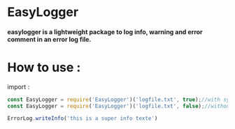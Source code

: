 # EasyLogger

#### easylogger is a lightweight package to log info, warning and error comment in an error log file.

# How to use : 

import :
```javascript
const EasyLogger = require('EasyLogger')('logfile.txt', true);//with syntaxic coloration
const EasyLogger = require('EasyLogger')('logfile.txt', false);//without syntaxic coloration
```


```javascript
ErrorLog.writeInfo('this is a super info texte')
```
